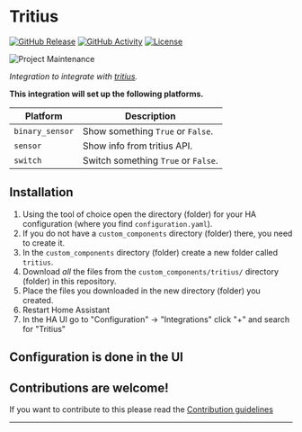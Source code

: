 # Tritius

[![GitHub Release][releases-shield]][releases]
[![GitHub Activity][commits-shield]][commits]
[![License][license-shield]](LICENSE)

![Project Maintenance][maintenance-shield]

_Integration to integrate with [tritius][tritius]._

**This integration will set up the following platforms.**

Platform | Description
-- | --
`binary_sensor` | Show something `True` or `False`.
`sensor` | Show info from tritius API.
`switch` | Switch something `True` or `False`.

## Installation

1. Using the tool of choice open the directory (folder) for your HA configuration (where you find `configuration.yaml`).
1. If you do not have a `custom_components` directory (folder) there, you need to create it.
1. In the `custom_components` directory (folder) create a new folder called `tritius`.
1. Download _all_ the files from the `custom_components/tritius/` directory (folder) in this repository.
1. Place the files you downloaded in the new directory (folder) you created.
1. Restart Home Assistant
1. In the HA UI go to "Configuration" -> "Integrations" click "+" and search for "Tritius"

## Configuration is done in the UI

<!---->

## Contributions are welcome!

If you want to contribute to this please read the [Contribution guidelines](CONTRIBUTING.md)

***

[tritius]: https://github.com/tykovec/tritius
[buymecoffee]: https://www.buymeacoffee.com/tykovec
[buymecoffeebadge]: https://img.shields.io/badge/buy%20me%20a%20coffee-donate-yellow.svg?style=for-the-badge
[commits-shield]: https://img.shields.io/github/commit-activity/y/tykovec/tritius.svg?style=for-the-badge
[commits]: https://github.com/tykovec/tritius/commits/main
[discord]: https://discord.gg/Qa5fW2R
[discord-shield]: https://img.shields.io/discord/330944238910963714.svg?style=for-the-badge
[exampleimg]: example.png
[forum-shield]: https://img.shields.io/badge/community-forum-brightgreen.svg?style=for-the-badge
[forum]: https://community.home-assistant.io/
[license-shield]: https://img.shields.io/github/license/tykovec/tritius.svg?style=for-the-badge
[maintenance-shield]: https://img.shields.io/badge/maintainer-Tomáš%20Lukáč%20%40tykovec-blue.svg?style=for-the-badge
[releases-shield]: https://img.shields.io/github/release/tykovec/tritius.svg?style=for-the-badge
[releases]: https://github.com/tykovec/tritius/releases
